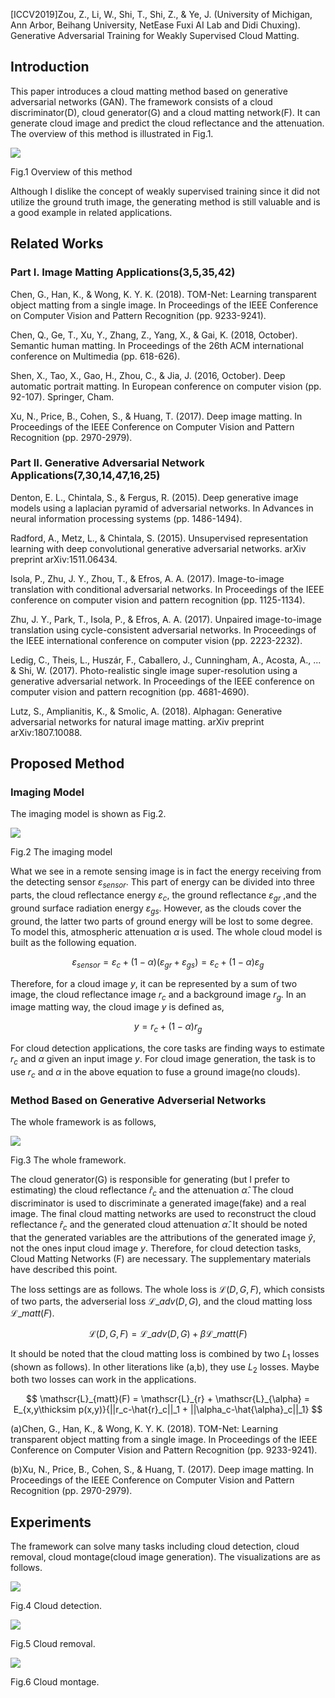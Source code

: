 

[ICCV2019]Zou, Z., Li, W., Shi, T., Shi, Z., & Ye, J. (University of Michigan, Ann Arbor, Beihang University, NetEase Fuxi AI Lab and Didi Chuxing). Generative Adversarial Training for Weakly Supervised Cloud Matting.



## Introduction
This paper introduces a cloud matting method based on generative adversarial networks (GAN). The framework consists of a cloud discriminator(D), cloud generator(G) and a cloud matting network(F). It can generate cloud image and predict the cloud reflectance and the attenuation. The overview of this method is illustrated in Fig.1.


![](https://picture18810693345.oss-cn-beijing.aliyuncs.com/img/20201003094700.png)


Fig.1 Overview of this method


Although I dislike the concept of weakly supervised training since it did not utilize the ground truth image, the generating method is still valuable and is a good example in related applications. 

## Related Works
### Part I. Image Matting Applications(3,5,35,42)
Chen, G., Han, K., & Wong, K. Y. K. (2018). TOM-Net: Learning transparent object matting from a single image. In Proceedings of the IEEE Conference on Computer Vision and Pattern Recognition (pp. 9233-9241).


Chen, Q., Ge, T., Xu, Y., Zhang, Z., Yang, X., & Gai, K. (2018, October). Semantic human matting. In Proceedings of the 26th ACM international conference on Multimedia (pp. 618-626).


Shen, X., Tao, X., Gao, H., Zhou, C., & Jia, J. (2016, October). Deep automatic portrait matting. In European conference on computer vision (pp. 92-107). Springer, Cham.


Xu, N., Price, B., Cohen, S., & Huang, T. (2017). Deep image matting. In Proceedings of the IEEE Conference on Computer Vision and Pattern Recognition (pp. 2970-2979).

### Part II. Generative Adversarial Network Applications(7,30,14,47,16,25)
Denton, E. L., Chintala, S., & Fergus, R. (2015). Deep generative image models using a laplacian pyramid of adversarial networks. In Advances in neural information processing systems (pp. 1486-1494).


Radford, A., Metz, L., & Chintala, S. (2015). Unsupervised representation learning with deep convolutional generative adversarial networks. arXiv preprint arXiv:1511.06434.


Isola, P., Zhu, J. Y., Zhou, T., & Efros, A. A. (2017). Image-to-image translation with conditional adversarial networks. In Proceedings of the IEEE conference on computer vision and pattern recognition (pp. 1125-1134).


Zhu, J. Y., Park, T., Isola, P., & Efros, A. A. (2017). Unpaired image-to-image translation using cycle-consistent adversarial networks. In Proceedings of the IEEE international conference on computer vision (pp. 2223-2232).


Ledig, C., Theis, L., Huszár, F., Caballero, J., Cunningham, A., Acosta, A., ... & Shi, W. (2017). Photo-realistic single image super-resolution using a generative adversarial network. In Proceedings of the IEEE conference on computer vision and pattern recognition (pp. 4681-4690).


Lutz, S., Amplianitis, K., & Smolic, A. (2018). Alphagan: Generative adversarial networks for natural image matting. arXiv preprint arXiv:1807.10088.



## Proposed Method
### Imaging Model
The imaging model is shown as Fig.2.


![](https://picture18810693345.oss-cn-beijing.aliyuncs.com/img/20201003102912.png)

Fig.2 The imaging model


What we see in a remote sensing image is in fact the energy receiving from the detecting sensor $\varepsilon_{sensor}$. This part of energy can be divided into three parts, the cloud reflectance energy $\varepsilon_{c}$, the ground reflectance $\varepsilon_{gr}$ ,and the ground surface radiation energy $\varepsilon_{gs}$. However, as the clouds cover the ground, the latter two parts of ground energy will be lost to some degree. To model this, atmospheric attenuation $\alpha$ is used. The whole cloud model is built as the following equation.


$$
\varepsilon_{sensor} = \varepsilon_{c} + (1-\alpha)(\varepsilon_{gr} + \varepsilon_{gs} ) = \varepsilon_{c} + (1-\alpha)\varepsilon_g
$$


Therefore, for a cloud image $y$, it can be represented by a sum of two image, the cloud reflectance image $r_c$ and a background image $r_g$. In an image matting way, the cloud image $y$ is defined as,


$$
y = r_c + (1-\alpha)r_g
$$


For cloud detection applications, the core tasks are finding ways to estimate $r_c$ and $\alpha$ given an input image $y$. For cloud image generation, the task is to use $r_c$ and $\alpha$ in the above equation to fuse a ground image(no clouds).

### Method Based on Generative Adverserial Networks
The whole framework is as follows,


![](https://picture18810693345.oss-cn-beijing.aliyuncs.com/img/20201003104620.png)


Fig.3 The whole framework.


The cloud generator(G) is responsible for generating (but I prefer to estimating) the cloud reflectance $\hat{r}_c$ and the attenuation $\hat{\alpha}$. The cloud discriminator is used to discriminate a generated image(fake) and a real image. The final cloud matting networks are used to reconstruct the cloud reflectance $\hat{r}_c$ and the generated cloud attenuation $\hat{\alpha}$. It should be noted that the generated variables are the attributions of the generated image $\hat{y}$, not the ones input cloud image $y$. Therefore, for cloud detection tasks, Cloud Matting Networks (F) are necessary. The supplementary materials have described this point.


The loss settings are as follows. The whole loss is $\mathscr{L}(D,G,F)$, which consists of two parts, the adverserial loss $\mathscr{L}\_{adv}(D,G)$, and the cloud matting loss $\mathscr{L}\_{matt}(F)$.


$$
\mathscr{L}(D,G,F) = \mathscr{L}\_{adv}(D,G) + \beta\mathscr{L}\_{matt}(F)
$$


It should be noted that the cloud matting loss is combined by two $L_1$ losses (shown as follows). In other literations like (a,b), they use $L_2$ losses. Maybe both two losses can work in the applications.


$$
\mathscr{L}_{matt}(F) = \mathscr{L}_{r} + \mathscr{L}_{\alpha} = E_{x,y\thicksim p(x,y)}{||r_c-\hat{r}_c||_1 + ||\alpha_c-\hat{\alpha}_c||_1}
$$


(a)Chen, G., Han, K., & Wong, K. Y. K. (2018). TOM-Net: Learning transparent object matting from a single image. In Proceedings of the IEEE Conference on Computer Vision and Pattern Recognition (pp. 9233-9241).


(b)Xu, N., Price, B., Cohen, S., & Huang, T. (2017). Deep image matting. In Proceedings of the IEEE Conference on Computer Vision and Pattern Recognition (pp. 2970-2979).

## Experiments
The framework can solve many tasks including cloud detection, cloud removal, cloud montage(cloud image generation). The visualizations are as follows.


![](https://picture18810693345.oss-cn-beijing.aliyuncs.com/img/20201003111106.png)


Fig.4 Cloud detection.


![](https://picture18810693345.oss-cn-beijing.aliyuncs.com/img/20201003111150.png)


Fig.5 Cloud removal.


![](https://picture18810693345.oss-cn-beijing.aliyuncs.com/img/20201003111211.png)


Fig.6 Cloud montage.

